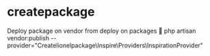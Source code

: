 # createpackage
Deploy package on vendor from deploy on packages 👏
php artisan vendor:publish --provider="Createlionelpackage\Inspire\Providers\InspirationProvider"
